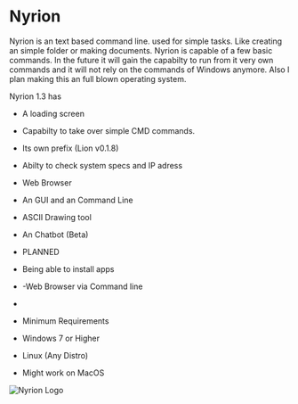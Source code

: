 # Nyrion
Nyrion is an text based command line. used for simple tasks. Like creating an simple folder or making documents. 
Nyrion is capable of a few basic commands. In the future it will gain the capabilty to run from it very own commands and it will not rely on the commands of Windows anymore. Also I plan making this an full blown operating system.

Nyrion 1.3 has
- A loading screen
- Capabilty to take over simple CMD commands.
- Its own prefix (Lion v0.1.8)
- Abilty to check system specs and IP adress
- Web Browser
- An GUI and an Command Line
- ASCII Drawing tool
- An Chatbot (Beta)




- PLANNED
- Being able to install apps
- -Web Browser via Command line


- 

- Minimum Requirements
- Windows 7 or Higher
- Linux (Any Distro)
- Might work on MacOS 
  

![Nyrion Logo](https://github.com/user-attachments/assets/e9b7d50d-5388-459a-ac43-da38341dbb9b)

